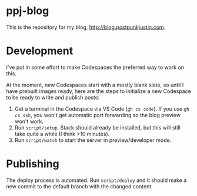 # ppj-blog

This is the repository for my blog, http://blog.postpunkjustin.com.

# Development

I've put in some effort to make Codespaces the preferred way to work on this.

At the moment, new Codespaces start with a mostly blank slate, so until I have prebuilt images ready, here are the steps to initialize a new Codespace to be ready to write and publish posts:
1. Get a terminal in the Codespace via VS Code (`gh cs code`). If you use `gh cs ssh`, you won't get automatic port forwarding so the blog preview won't work.
2. Run `script/setup`. Stack should already be installed, but this will still take quite a while (I think >10 minutes).
3. Run `script/watch` to start the server in preview/developer mode.

# Publishing

The deploy process is automated. Run `script/deploy` and it should make a new commit to the default branch with the changed content.